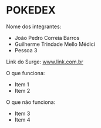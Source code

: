 # POKEDEX

Nome dos integrantes: 
- João Pedro Correia Barros
- Guilherme Trindade Mello Médici
- Pessoa 3

Link do Surge: www.link.com.br

O que funciona:
- Item 1
- Item 2

O que não funciona: 
- Item 3
- Item 4

